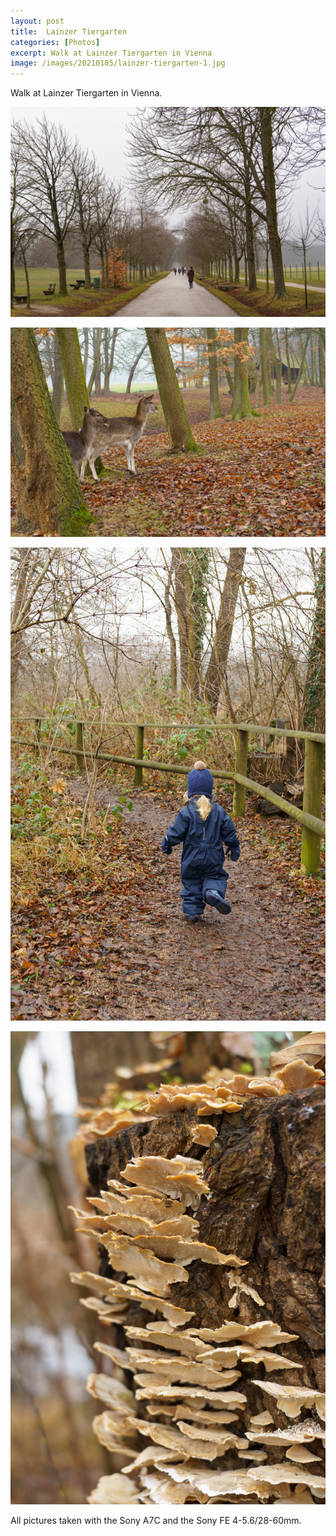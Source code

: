 ```yaml
---
layout: post
title:  Lainzer Tiergarten
categories: [Photos] 
excerpt: Walk at Lainzer Tiergarten in Vienna
image: /images/20210105/lainzer-tiergarten-1.jpg
---
```

Walk at Lainzer Tiergarten in Vienna.

![Lainzer Tiergarten](../images/20210105/lainzer-tiergarten-1.jpg)

![Lainzer Tiergarten](../images/20210105/lainzer-tiergarten-2.jpg)

![Lainzer Tiergarten](../images/20210105/lainzer-tiergarten-3.jpg)

![Lainzer Tiergarten](../images/20210105/lainzer-tiergarten-4.jpg)

All pictures taken with the Sony A7C and the Sony FE 4-5.6/28-60mm.
